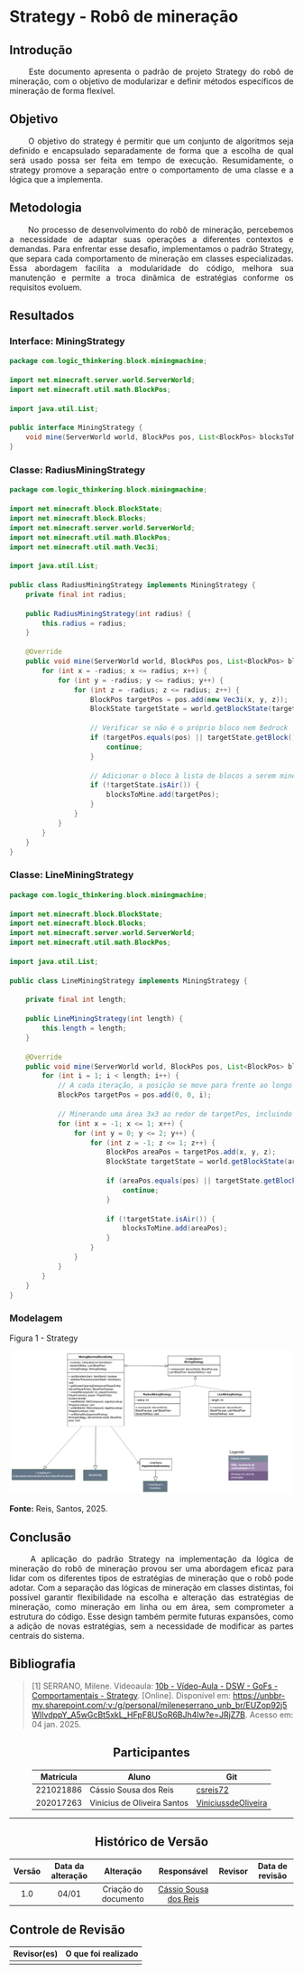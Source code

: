 # Strategy - Robô de mineração

## Introdução
<div align="justify">&emsp;&emsp;
Este documento apresenta o padrão de projeto Strategy do robô de mineração, com o objetivo de modularizar e definir métodos específicos de mineração de forma flexível.
</div>

## Objetivo
<div align="justify">&emsp;&emsp;
O objetivo do strategy é permitir que um conjunto de algoritmos seja definido e encapsulado separadamente de forma que a escolha de qual será usado possa ser feita em tempo de execução. Resumidamente, o strategy promove a separação entre o comportamento de uma classe e a lógica que a implementa.
</div>

## Metodologia
<div align="justify">&emsp;&emsp;
No processo de desenvolvimento do robô de mineração, percebemos a necessidade de adaptar suas operações a diferentes contextos e demandas. Para enfrentar esse desafio, implementamos o padrão Strategy, que separa cada comportamento de mineração em classes especializadas. Essa abordagem facilita a modularidade do código, melhora sua manutenção e permite a troca dinâmica de estratégias conforme os requisitos evoluem.
</div>

## Resultados

<!--
- **Apresente o produto final, como o diagrama ou solução desenvolvida.**
- **Desenvolva ao menos um parágrafo referenciando a figura**
- **Adicione "Figura 1 - Título da Figura/Quadro/Tabela" acima e "Fonte: " abaixo dela**
- Destaque os pontos principais ou insights obtidos durante o processo.
- **APRESENTE AS VERSÕES DO DIAGRAMA!! Podem usar o formato abaixo para poluir menos a página**
-->

### Interface: MiningStrategy

```java
package com.logic_thinkering.block.miningmachine;

import net.minecraft.server.world.ServerWorld;
import net.minecraft.util.math.BlockPos;

import java.util.List;

public interface MiningStrategy {
    void mine(ServerWorld world, BlockPos pos, List<BlockPos> blocksToMine);
}
```

### Classe: RadiusMiningStrategy

```java
package com.logic_thinkering.block.miningmachine;

import net.minecraft.block.BlockState;
import net.minecraft.block.Blocks;
import net.minecraft.server.world.ServerWorld;
import net.minecraft.util.math.BlockPos;
import net.minecraft.util.math.Vec3i;

import java.util.List;

public class RadiusMiningStrategy implements MiningStrategy {
    private final int radius;

    public RadiusMiningStrategy(int radius) {
        this.radius = radius;
    }

    @Override
    public void mine(ServerWorld world, BlockPos pos, List<BlockPos> blocksToMine) {
        for (int x = -radius; x <= radius; x++) {
            for (int y = -radius; y <= radius; y++) {
                for (int z = -radius; z <= radius; z++) {
                    BlockPos targetPos = pos.add(new Vec3i(x, y, z));
                    BlockState targetState = world.getBlockState(targetPos);

                    // Verificar se não é o próprio bloco nem Bedrock
                    if (targetPos.equals(pos) || targetState.getBlock() == Blocks.BEDROCK) {
                        continue;
                    }

                    // Adicionar o bloco à lista de blocos a serem minerados
                    if (!targetState.isAir()) {
                        blocksToMine.add(targetPos);
                    }
                }
            }
        }
    }
}
```

### Classe: LineMiningStrategy

```java
package com.logic_thinkering.block.miningmachine;

import net.minecraft.block.BlockState;
import net.minecraft.block.Blocks;
import net.minecraft.server.world.ServerWorld;
import net.minecraft.util.math.BlockPos;

import java.util.List;

public class LineMiningStrategy implements MiningStrategy {

    private final int length;

    public LineMiningStrategy(int length) {
        this.length = length;
    }

    @Override
    public void mine(ServerWorld world, BlockPos pos, List<BlockPos> blocksToMine) {
        for (int i = 1; i < length; i++) {
            // A cada iteração, a posição se move para frente ao longo do eixo X
            BlockPos targetPos = pos.add(0, 0, i);

            // Minerando uma área 3x3 ao redor de targetPos, incluindo o eixo Y
            for (int x = -1; x <= 1; x++) {
                for (int y = 0; y <= 2; y++) {
                    for (int z = -1; z <= 1; z++) {
                        BlockPos areaPos = targetPos.add(x, y, z);
                        BlockState targetState = world.getBlockState(areaPos);

                        if (areaPos.equals(pos) || targetState.getBlock() == Blocks.BEDROCK) {
                            continue;
                        }

                        if (!targetState.isAir()) {
                            blocksToMine.add(areaPos);
                        }
                    }
                }
            }
        }
    }
}
```

### Modelagem
</center>
Figura 1 - Strategy

![Diagrama de Classes - Estratégia de Mineração](https://raw.githubusercontent.com/UnBArqDsw2024-2/2024.2_G1_Logic_Thinkering_Entrega_03/refs/heads/main/assets/miningstrategy.png)

 <b>Fonte:</b> Reis, Santos, 2025.
</center>

## Conclusão

<!--
-   **Resuma os pontos principais do trabalho.**
-   **Avalie se os objetivos foram alcançados e o impacto do trabalho.**
-   **Apresente perspectivas para melhorias ou trabalhos futuros.**
-->

<div align="justify">&emsp;&emsp;
A aplicação do padrão Strategy na implementação da lógica de mineração do robô de mineração provou ser uma abordagem eficaz para lidar com os diferentes tipos de estratégias de mineração que o robô pode adotar. Com a separação das lógicas de mineração em classes distintas, foi possível garantir flexibilidade na escolha e alteração das estratégias de mineração, como mineração em linha ou em área, sem comprometer a estrutura do código. Esse design também permite futuras expansões, como a adição de novas estratégias, sem a necessidade de modificar as partes centrais do sistema.
</div>

## Bibliografia

<!-- - **Altere!**-->

> [1] SERRANO, Milene. Videoaula: [10b - Vídeo-Aula - DSW - GoFs - Comportamentais - Strategy](https://unbbr-my.sharepoint.com/:v:/g/personal/mileneserrano_unb_br/EUZop92j5WlIvdppY_A5wGcBt5xkL_HFpF8USoR6BJh4lw?e=JRjZ7B). [Online]. Disponível em: https://unbbr-my.sharepoint.com/:v:/g/personal/mileneserrano_unb_br/EUZop92j5WlIvdppY_A5wGcBt5xkL_HFpF8USoR6BJh4lw?e=JRjZ7B. Acesso em: 04 jan. 2025.

<center>

## Participantes

</center>

<!-- de preferência: em ordem alfabética, seguindo o exemplo: -->

<div style="margin: 0 auto; width: fit-content;">

| Matrícula | Aluno                             | Git                                               |
| --------- | --------------------------------- | ------------------------------------------------- |
| 221021886 | Cássio Sousa dos Reis | [csreis72](https://github.com/csreis72) |
| 202017263 | Vinicius de Oliveira Santos     | [ViniciussdeOliveira](https://github.com/ViniciussdeOliveira)       |

</div>

---

<center>

## Histórico de Versão

</center>

<!-- Lembre de alterar a data -->
<!-- É PRA POR O NOME, NÃO O USER DO GITHUB -->

<div style="margin: 0 auto; width: fit-content;">

| Versão | Data da alteração |      Alteração       |                                                                           Responsável                                                                           | Revisor | Data de revisão |
|:------:|:-----------------:| :------------------: | :-------------------------------------------------------------------------------------------------------------------------------------------------------------: | :-----: | :-------------: |
|  1.0   |       04/01       | Criação do documento | [Cássio Sousa dos Reis](https://github.com/csreis72) |         |                 |

</div>

## Controle de Revisão

|                        Revisor(es)                        | O que foi realizado |
| :-------------------------------------------------------: |:-------------------:|
| |                     |